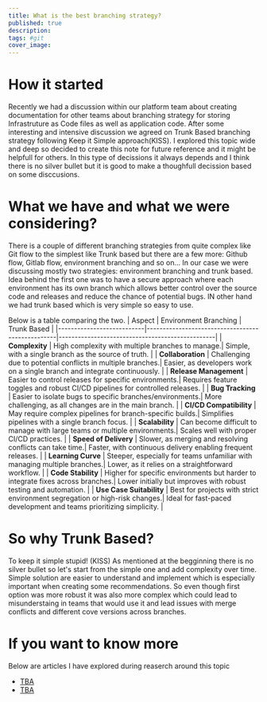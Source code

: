 ```yaml
---
title: What is the best branching strategy?
published: true
description: 
tags: #git
cover_image: 
---
```


# How it started

Recently we had a discussion within our platform team about creating documentation for other teams about branching strategy for storing Infrastruture as Code files as well as application code. After some interesting and intensive discussion we agreed on Trunk Based branching strategy following Keep it Simple approach(KISS). I explored this topic wide and deep so decided to create this note for future reference and it might be helpfull for others. In this type of decissions it always depends and I think there is no silver bullet but it is good to make a thoughfull decission based on some disccusions.

# What we have and what we were considering?

There is a couple of different branching strategies from quite complex like Git flow to the simplest like Trunk based but there are a few more: Github flow, Gitlab flow, environment branching and so on...
In our case we were discussing mostly two strategies: environment branching and trunk based. Idea behind the first one was to have a secure approach where each environment has its own branch which allows better control over the source code and releases and reduce the chance of potential bugs. IN other hand we had trunk based which is very simple so easy to use.

Below is a table comparing the two. 
| Aspect                    | Environment Branching                            | Trunk Based                                     |
|---------------------------|--------------------------------------------------|-------------------------------------------------|
| **Complexity**            | High complexity with multiple branches to manage.| Simple, with a single branch as the source of truth. |
| **Collaboration**         | Challenging due to potential conflicts in multiple branches.| Easier, as developers work on a single branch and integrate continuously. |
| **Release Management**    | Easier to control releases for specific environments.| Requires feature toggles and robust CI/CD pipelines for controlled releases. |
| **Bug Tracking**          | Easier to isolate bugs to specific branches/environments.| More challenging, as all changes are in the main branch. |
| **CI/CD Compatibility**   | May require complex pipelines for branch-specific builds.| Simplifies pipelines with a single branch focus. |
| **Scalability**           | Can become difficult to manage with large teams or multiple environments.| Scales well with proper CI/CD practices. |
| **Speed of Delivery**     | Slower, as merging and resolving conflicts can take time.| Faster, with continuous delivery enabling frequent releases. |
| **Learning Curve**        | Steeper, especially for teams unfamiliar with managing multiple branches.| Lower, as it relies on a straightforward workflow. |
| **Code Stability**        | Higher for specific environments but harder to integrate fixes across branches.| Lower initially but improves with robust testing and automation. |
| **Use Case Suitability**  | Best for projects with strict environment segregation or high-risk changes.| Ideal for fast-paced development and teams prioritizing simplicity. |

# So why Trunk Based?

To keep it simple stupid! (KISS) As mentioned at the begginning there is no silver bullet so let's start from the simple one and add complexity over time. Simple solution are easier to understand and implement which is especially important when creating some recommendations. So even though first option was more robust it was also more complex which could lead to misunderstaing in teams that would use it and lead issues with merge conflicts and different cove versions across branches. 

# If you want to know more

Below are articles I have explored during reaserch around this topic
- [TBA](TBA)
- [TBA](TBA)
